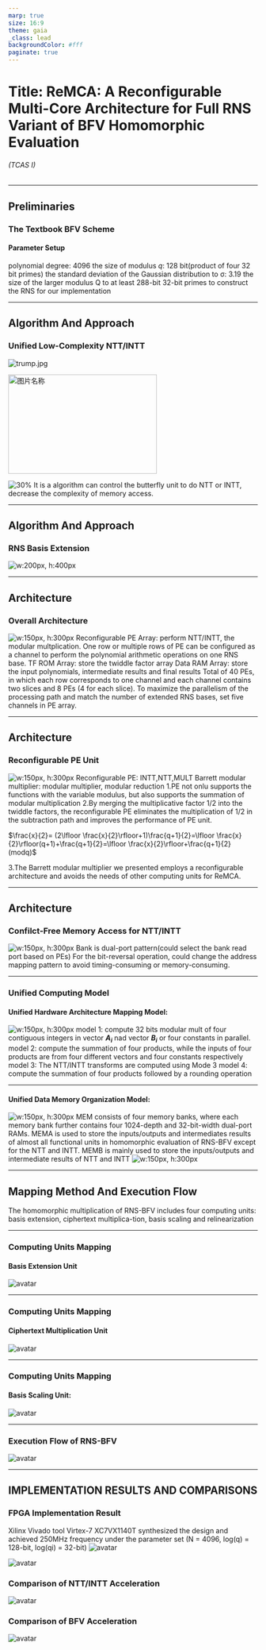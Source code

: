 ```yaml
---
marp: true
size: 16:9
theme: gaia
_class: lead
backgroundColor: #fff
paginate: true
---
```


# Title: ReMCA: A Reconfigurable Multi-Core Architecture for Full RNS Variant of BFV Homomorphic Evaluation 
###### *(TCAS I)*
---

## Preliminaries
### The Textbook BFV Scheme
#### Parameter Setup
polynomial degree: 4096
the size of modulus *q*: 128 bit(product of four 32 bit primes)
the standard deviation of the Gaussian distribution to σ: 3.19
the size of the larger modulus Q to at least 288-bit
32-bit primes to construct the RNS for our implementation

---
## Algorithm And Approach
### Unified Low-Complexity NTT/INTT


![trump.jpg](https://view.moezx.cc/images/2018/05/27/trump.jpg#width-full)

 <img src="https://github.com/Muxucao0812/Paper-Management/blob/main/Pic/Unified%20Low-Complexity%20CG%20NTT%20INTT.png" width = "300" height = "200" alt="图片名称" align=center />
 
 
![30%](https://github.com/Muxucao0812/Paper-Management/blob/main/Pic/Unified%20Low-Complexity%20CG%20NTT%20INTT.png)
 It is a algorithm can control the butterfly unit to do NTT or INTT, decrease the complexity of memory access.

---

## Algorithm And Approach
### RNS Basis Extension
![w:200px, h:400px](/Pic/RNS%20Basis%20Extension.png)

---
## Architecture
### Overall Architecture
![w:150px, h:300px](/Pic/Architecture%20of%20ReMCA.png)
Reconfigurable PE Array: perform NTT/INTT, the modular multplication. One
row or multiple rows of PE can be configured as a channel to perform the polynomial arithmetic operations on one RNS
base.
TF ROM Array: store the twiddle factor array
Data RAM Array: store the input polynomials, intermediate results and final results
Total of 40 PEs, in which each row corresponds to one channel and each channel contains two slices and 8 PEs (4 for each slice). To maximize the parallelism of the processing path and match the number of extended RNS bases, set five channels in PE array.

---
## Architecture
### Reconfigurable PE Unit
![w:150px, h:300px](/Pic/Architecture%20of%20reconfigurable%20PE.png)
Reconfigurable PE: INTT,NTT,MULT
Barrett modular multiplier: modular multiplier, modular reduction
1.PE not onlu supports the functions with the variable modulus, but also supports the summation of modular multiplication
2.By merging the multiplicative factor 1/2 into the twiddle factors, the reconfigurable PE eliminates the multiplication of 1/2 in the subtraction path and improves the performance of PE unit.

$\frac{x}{2}= (2\lfloor \frac{x}{2}\rfloor+1)\frac{q+1}{2}=\lfloor \frac{x}{2}\rfloor(q+1)+\frac{q+1}{2}=\lfloor \frac{x}{2}\rfloor+\frac{q+1}{2}(modq)$

3.The Barrett modular multiplier we presented employs a reconfigurable architecture and avoids the needs of other computing units for ReMCA.

---
## Architecture
### Confilct-Free Memory Access for NTT/INTT
![w:150px, h:300px](/Pic/Data%20memory%20access%20pattern.png)
Bank is dual-port pattern(could select the bank read port based on PEs)
For the bit-reversal operation, could change the address mapping pattern to avoid timing-consuming or memory-consuming.

---
### Unified Computing Model
#### Unified Hardware Architecture Mapping Model:
![w:150px, h:300px](/Pic/Unified%20hardware%20architect%20mapping%20model.png)
model 1: compute 32 bits modular mult of four contiguous integers in vector **$A_i$** nad vector **$B_i$** or four constants in parallel. 
model 2: compute the summation of four products, while the inputs of four products are from four different vectors and four constants respectively
model 3: The NTT/INTT transforms are computed using Mode 3
model 4: compute the summation of four products followed by a rounding operation

---
#### Unified Data Memory Organization Model:
![w:150px, h:300px](/Pic/Unified%20data%20memory%20organization%20model.png )
MEM consists of four memory banks, where each memory bank further contains four 1024-depth and 32-bit-width dual-port RAMs. 
MEMA is used to store
the inputs/outputs and intermediates results of almost all functional units in homomorphic evaluation of RNS-BFV
except for the NTT and INTT.
MEMB is mainly used to store the inputs/outputs and intermediate results of NTT and INTT
![w:150px, h:300px](/Pic/Detailed%20structure%20of%20interconnection%20network%20of%20each%20slice.png)

---
## Mapping Method And Execution Flow
The homomorphic multiplication of RNS-BFV includes four computing units: basis extension, ciphertext multiplica-tion, basis scaling and relinearization

---
### Computing Units Mapping
#### Basis Extension Unit
![avatar](/Pic/Mapping%20method%20of%20basis%20extension%20unit.png)

---
### Computing Units Mapping
#### Ciphertext Multiplication Unit
![avatar](/Pic/Mapping%20method%20of%20ciphertext%20multiplication%20unit.png)

---
### Computing Units Mapping
#### Basis Scaling Unit:
![avatar](/Pic/Mapping%20method%20of%20basis%20scaling%20unit.png)

---
### Execution Flow of RNS-BFV
![avatar](/Pic/PERFORMANCE%20COMPARISON%20OF%20NTT%20INTT.png)

---
## IMPLEMENTATION RESULTS AND COMPARISONS
### FPGA Implementation Result
Xilinx Vivado tool
Virtex-7 XC7VX1140T
synthesized the design and achieved 250MHz
frequency under the parameter set (N = 4096, log(q) = 128-bit, log(qi) = 32-bit)
![avatar](/Pic/ReMCA%20result.png)

![avatar](/Pic/The%20relationship%20between%20the%20number%20of%20PEs%20and%20performance.png)
### Comparison of NTT/INTT Acceleration
![avatar](/Pic/PERFORMANCE%20COMPARISON%20OF%20NTT%20INTT.png)
### Comparison of BFV Acceleration
![avatar](/Pic/PERFORMANCE%20COMPARISON%20OF%20HOMOMORPHIC%20EVALUATION%20OF%20RNS-BFV.png)




